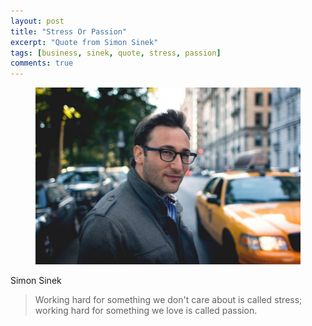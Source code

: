 ```yaml
---
layout: post
title: "Stress Or Passion"
excerpt: "Quote from Simon Sinek"
tags: [business, sinek, quote, stress, passion]
comments: true
---
```

<figure>
	<img src="/images/posts/2016/sinek.jpg">
</figure>
Simon Sinek

> Working hard for something we don't care about is called stress; working hard for something we love is called passion.
